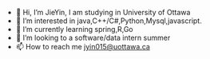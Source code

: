 - 👋 Hi, I’m JieYin, I am studying in University of Ottawa
- 👀 I’m interested in java,C++/C#,Python,Mysql,javascript.
- 🌱 I’m currently learning spring,R,Go
- 💞️ I’m looking to a software/data intern summer
- 📫 How to reach me jyin015@uottawa.ca

<!---
LoveYouPikachu/LoveYouPikachu is a ✨ special ✨ repository because its `README.md` (this file) appears on your GitHub profile.
You can click the Preview link to take a look at your changes.
--->
